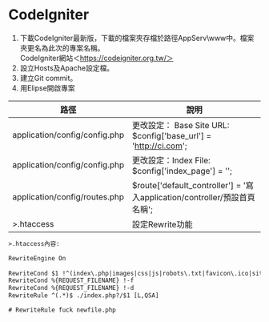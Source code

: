 # CodeIgniter

1. 下載CodeIgniter最新版，下載的檔案夾存檔於路徑AppServ\www中。檔案夾更名為此次的專案名稱。    
   CodeIgniter網站＜https://codeigniter.org.tw/＞
2. 設立Hosts及Apache設定檔。
3. 建立Git commit。
4. 用Elipse開啟專案  

|路徑|說明|
| ------|------ |
|application/config/config.php |更改設定： Base Site URL:  $config['base_url'] = 'http://ci.com'; |
|application/config/config.php |更改設定：Index File: $config['index_page'] = '';|
|application/config/routes.php |$route['default_controller'] = '寫入application/controller/預設首頁名稱';|
|>.htaccess         |設定Rewrite功能| 

```html
>.htaccess內容:

RewriteEngine On
     
RewriteCond $1 !^(index\.php|images|css|js|robots\.txt|favicon\.ico|sitemap.xml|newfile.php)
RewriteCond %{REQUEST_FILENAME} !-f
RewriteCond %{REQUEST_FILENAME} !-d
RewriteRule ^(.*)$ ./index.php?/$1 [L,QSA]

# RewriteRule fuck newfile.php
```
